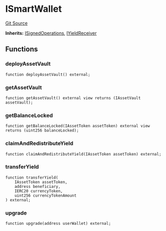 # ISmartWallet
[Git Source](https://github.com/https://eyqs@plumenetwork/contracts/blob/b5edc4ed671c2231a27f7b5cb5598db490d2ae10/src/interfaces/ISmartWallet.sol)

**Inherits:**
[ISignedOperations](/src/interfaces/ISignedOperations.sol/interface.ISignedOperations.md), [IYieldReceiver](/src/interfaces/IYieldReceiver.sol/interface.IYieldReceiver.md)


## Functions
### deployAssetVault


```solidity
function deployAssetVault() external;
```

### getAssetVault


```solidity
function getAssetVault() external view returns (IAssetVault assetVault);
```

### getBalanceLocked


```solidity
function getBalanceLocked(IAssetToken assetToken) external view returns (uint256 balanceLocked);
```

### claimAndRedistributeYield


```solidity
function claimAndRedistributeYield(IAssetToken assetToken) external;
```

### transferYield


```solidity
function transferYield(
    IAssetToken assetToken,
    address beneficiary,
    IERC20 currencyToken,
    uint256 currencyTokenAmount
) external;
```

### upgrade


```solidity
function upgrade(address userWallet) external;
```

